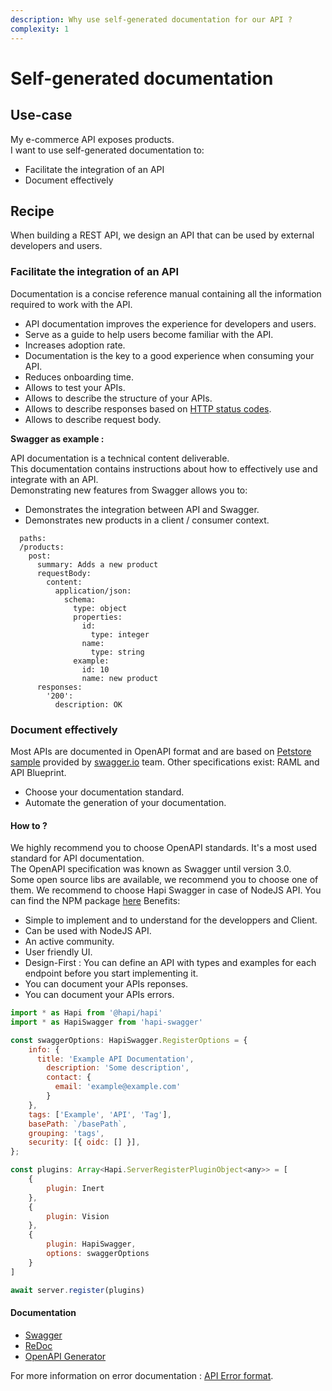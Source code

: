 ```yaml
---
description: Why use self-generated documentation for our API ?
complexity: 1
---
```


# Self-generated documentation

## Use-case

My e-commerce API exposes products.\
I want to use self-generated documentation to:

- Facilitate the integration of an API
- Document effectively

## Recipe

When building a REST API, we design an API that can be used by external developers and users.

### Facilitate the integration of an API

Documentation is a concise reference manual containing all the information required to work with the API.

- API documentation improves the experience for developers and users.
- Serve as a guide to help users become familiar with the API.
- Increases adoption rate.
- Documentation is the key to a good experience when consuming your API.
- Reduces onboarding time.
- Allows to test your APIs.
- Allows to describe the structure of your APIs.
- Allows to describe responses based on [HTTP status codes](https://httpstatuses.com/).
- Allows to describe request body.

**Swagger as example :**

API documentation is a technical content deliverable.\
This documentation contains instructions about how to effectively use and integrate with an API.\
Demonstrating new features from Swagger allows you to:

- Demonstrates the integration between API and Swagger.
- Demonstrates new products in a client / consumer context.

```shell
  paths:
  /products:
    post:
      summary: Adds a new product
      requestBody:
        content:
          application/json:
            schema:     
              type: object
              properties:
                id:
                  type: integer
                name:
                  type: string
              example:   
                id: 10
                name: new product
      responses:
        '200':
          description: OK
```

### Document effectively

Most APIs are documented in OpenAPI format and are based on [Petstore sample](https://petstore.swagger.io/) provided by [swagger.io](https://swagger.io/) team. Other specifications exist: RAML and API Blueprint.

- Choose your documentation standard.
- Automate the generation of your documentation.

#### How to ?

We highly recommend you to choose OpenAPI standards. It's a most used standard for API documentation.\
The OpenAPI specification was known as Swagger until version 3.0.\
Some open source libs are available, we recommend you to choose one of them.
We recommend to choose Hapi Swagger in case of NodeJS API. You can find the NPM package [here](https://www.npmjs.com/package/hapi-swagger)
Benefits:

- Simple to implement and to understand for the developpers and Client.
- Can be used with NodeJS API.
- An active community.
- User friendly UI.
- Design-First : You can define an API with types and examples for each endpoint before you start implementing it.
- You can document your APIs reponses.
- You can document your APIs errors.

```js
import * as Hapi from '@hapi/hapi'
import * as HapiSwagger from 'hapi-swagger'

const swaggerOptions: HapiSwagger.RegisterOptions = {
    info: {
      title: 'Example API Documentation',
        description: 'Some description',
        contact: {
          email: 'example@example.com'
        }
    },
    tags: ['Example', 'API', 'Tag'],
    basePath: `/basePath`,
    grouping: 'tags',
    security: [{ oidc: [] }],
};

const plugins: Array<Hapi.ServerRegisterPluginObject<any>> = [
    {
        plugin: Inert
    },
    {
        plugin: Vision
    },
    {
        plugin: HapiSwagger,
        options: swaggerOptions
    }
]

await server.register(plugins)
```

#### Documentation

- [Swagger](https://swagger.io/)
- [ReDoc](https://redocly.github.io/redoc/)
- [OpenAPI Generator](https://openapi-generator.tech/)

For more information on error documentation : [API Error format](https://octo-woapi.github.io/cookbook/error-format.html).

